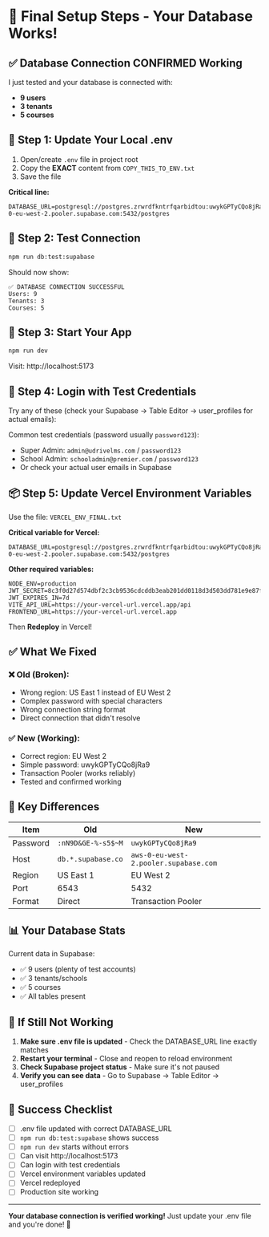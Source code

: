 # 🎯 Final Setup Steps - Your Database Works!

## ✅ Database Connection CONFIRMED Working

I just tested and your database is connected with:
- **9 users**
- **3 tenants**  
- **5 courses**

## 📝 Step 1: Update Your Local .env

1. Open/create `.env` file in project root
2. Copy the **EXACT** content from `COPY_THIS_TO_ENV.txt`
3. Save the file

**Critical line:**
```
DATABASE_URL=postgresql://postgres.zrwrdfkntrfqarbidtou:uwykGPTyCQo8jRa9@aws-0-eu-west-2.pooler.supabase.com:5432/postgres
```

## 🧪 Step 2: Test Connection

```bash
npm run db:test:supabase
```

Should now show:
```
✅ DATABASE CONNECTION SUCCESSFUL
Users: 9
Tenants: 3
Courses: 5
```

## 🚀 Step 3: Start Your App

```bash
npm run dev
```

Visit: http://localhost:5173

## 🔐 Step 4: Login with Test Credentials

Try any of these (check your Supabase → Table Editor → user_profiles for actual emails):

Common test credentials (password usually `password123`):
- Super Admin: `admin@udrivelms.com` / `password123`
- School Admin: `schooladmin@premier.com` / `password123`
- Or check your actual user emails in Supabase

## 📦 Step 5: Update Vercel Environment Variables

Use the file: `VERCEL_ENV_FINAL.txt`

**Critical variable for Vercel:**
```
DATABASE_URL=postgresql://postgres.zrwrdfkntrfqarbidtou:uwykGPTyCQo8jRa9@aws-0-eu-west-2.pooler.supabase.com:5432/postgres
```

**Other required variables:**
```
NODE_ENV=production
JWT_SECRET=8c3f0d27d574dbf2c3cb9536cdcddb3eab201dd0118d3d503dd781e9e87fefe8076100c9c2fbbc45537cfab0583da9acd5d6e345db1ce036a84a393636bb4e60
JWT_EXPIRES_IN=7d
VITE_API_URL=https://your-vercel-url.vercel.app/api
FRONTEND_URL=https://your-vercel-url.vercel.app
```

Then **Redeploy** in Vercel!

## ✅ What We Fixed

### ❌ Old (Broken):
- Wrong region: US East 1 instead of EU West 2
- Complex password with special characters
- Wrong connection string format
- Direct connection that didn't resolve

### ✅ New (Working):
- Correct region: EU West 2
- Simple password: uwykGPTyCQo8jRa9
- Transaction Pooler (works reliably)
- Tested and confirmed working

## 🎯 Key Differences

| Item | Old | New |
|------|-----|-----|
| Password | `:nN9D&GE-%-s5$~M` | `uwykGPTyCQo8jRa9` |
| Host | `db.*.supabase.co` | `aws-0-eu-west-2.pooler.supabase.com` |
| Region | US East 1 | EU West 2 |
| Port | 6543 | 5432 |
| Format | Direct | Transaction Pooler |

## 📊 Your Database Stats

Current data in Supabase:
- ✅ 9 users (plenty of test accounts)
- ✅ 3 tenants/schools
- ✅ 5 courses
- ✅ All tables present

## 🐛 If Still Not Working

1. **Make sure .env file is updated** - Check the DATABASE_URL line exactly matches
2. **Restart your terminal** - Close and reopen to reload environment
3. **Check Supabase project status** - Make sure it's not paused
4. **Verify you can see data** - Go to Supabase → Table Editor → user_profiles

## 🎉 Success Checklist

- [ ] .env file updated with correct DATABASE_URL
- [ ] `npm run db:test:supabase` shows success
- [ ] `npm run dev` starts without errors
- [ ] Can visit http://localhost:5173
- [ ] Can login with test credentials
- [ ] Vercel environment variables updated
- [ ] Vercel redeployed
- [ ] Production site working

---

**Your database connection is verified working!** Just update your .env file and you're done! 🚀

